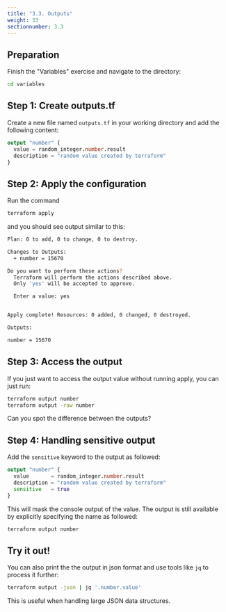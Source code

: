 ```yaml
---
title: "3.3. Outputs"
weight: 33
sectionnumber: 3.3
---
```



## Preparation

Finish the "Variables" exercise and navigate to the directory:
```bash
cd variables
```


## Step 1: Create outputs.tf

Create a new file named `outputs.tf` in your working directory and add the following content:
```terraform
output "number" {
  value = random_integer.number.result
  description = "random value created by terraform"
}
```


## Step 2: Apply the configuration

Run the command
```bash
terraform apply
```

and you should see output similar to this:
```bash
Plan: 0 to add, 0 to change, 0 to destroy.

Changes to Outputs:
  + number = 15670

Do you want to perform these actions?
  Terraform will perform the actions described above.
  Only 'yes' will be accepted to approve.

  Enter a value: yes


Apply complete! Resources: 0 added, 0 changed, 0 destroyed.

Outputs:

number = 15670
```


## Step 3: Access the output

If you just want to access the output value without running apply, you can just run:
```bash
terraform output number
terraform output -raw number
```

Can you spot the difference between the outputs?


## Step 4: Handling sensitive output

Add the `sensitive` keyword to the output as followed:
```terraform
output "number" {
  value       = random_integer.number.result
  description = "random value created by terraform"
  sensitive   = true
}
```

This will mask the console output of the value. The output is still available by
explicitly specifying the name as followed:
```bash
terraform output number
```


## Try it out!

You can also print the the output in json format and use tools like `jq` to process it further:
```bash
terraform output -json | jq '.number.value'
```

This is useful when handling large JSON data structures.
